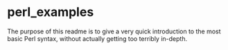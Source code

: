 perl_examples
=============
The purpose of this readme is to give a very quick introduction to the most basic Perl syntax, without actually getting
too terribly in-depth.
